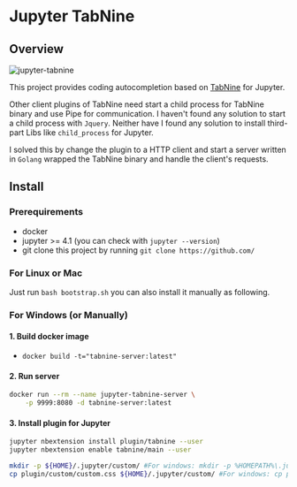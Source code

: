 # Jupyter TabNine

## Overview
![jupyter-tabnine](https://github.com/wenmin-wu/jupyter-tabnine/blob/master/screenshots/jupyter-tabnine.png)

This project provides coding autocompletion based on [TabNine](https://github.com/zxqfl/TabNine) for Jupyter.

Other client plugins of TabNine need start a child process for TabNine binary and use Pipe for communication.
I haven't found any solution to start a child process with `Jquery`. Neither have I found any solution to install third-part
Libs like `child_process` for Jupyter.

I solved this by change the plugin to a HTTP client and start a server written in `Golang` wrapped the TabNine binary and
handle the client's requests.

## Install

### Prerequirements
* docker
* jupyter >= 4.1 (you can check with `jupyter --version`)
* git clone this project by running `git clone https://github.com/`

### For Linux or Mac

Just run `bash bootstrap.sh` you can also install it manually as following.

### For Windows (or Manually)

#### 1. Build docker image

* `docker build -t="tabnine-server:latest"`
#### 2. Run server

```Bash
docker run --rm --name jupyter-tabnine-server \
    -p 9999:8080 -d tabnine-server:latest
```

#### 3. Install plugin for Jupyter
```Bash
jupyter nbextension install plugin/tabnine --user
jupyter nbextension enable tabnine/main --user

mkdir -p ${HOME}/.jupyter/custom/ #For windows: mkdir -p %HOMEPATH%\.jupyter\custom
cp plugin/custom/custom.css ${HOME}/.jupyter/custom/ #For windows: cp plugin/custom/custom.css %HOMEPATH%\.jupyter\custom\
```
